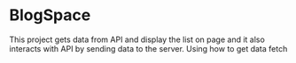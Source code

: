 # BlogSpace
This project gets data from API and display the list on page and it also interacts with API by sending data to the server. 
Using how to get data fetch
